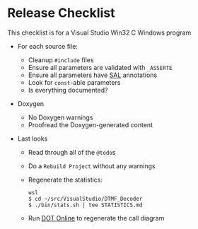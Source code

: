 Release Checklist
=================

This checklist is for a Visual Studio Win32 C Windows program

- For each source file:
    - Cleanup `#include` files
    - Ensure all parameters are validated with `_ASSERTE`
    - Ensure all parameters have [SAL](https://learn.microsoft.com/en-us/cpp/code-quality/using-sal-annotations-to-reduce-c-cpp-code-defects?view=msvc-170) annotations
    - Look for `const`-able parameters
    - Is everything documented?

- Doxygen
    - No Doxygen warnings
    - Proofread the Doxygen-generated content

- Last looks
    - Read through all of the `@todo`s
    - Do a `Rebuild Project` without any warnings
    - Regenerate the statistics:

          wsl
          $ cd ~/src/VisualStudio/DTMF_Decoder
          $ ./bin/stats.sh | tee STATISTICS.md

    - Run [DOT Online](https://dreampuf.github.io/GraphvizOnline) to regenerate 
      the call diagram
